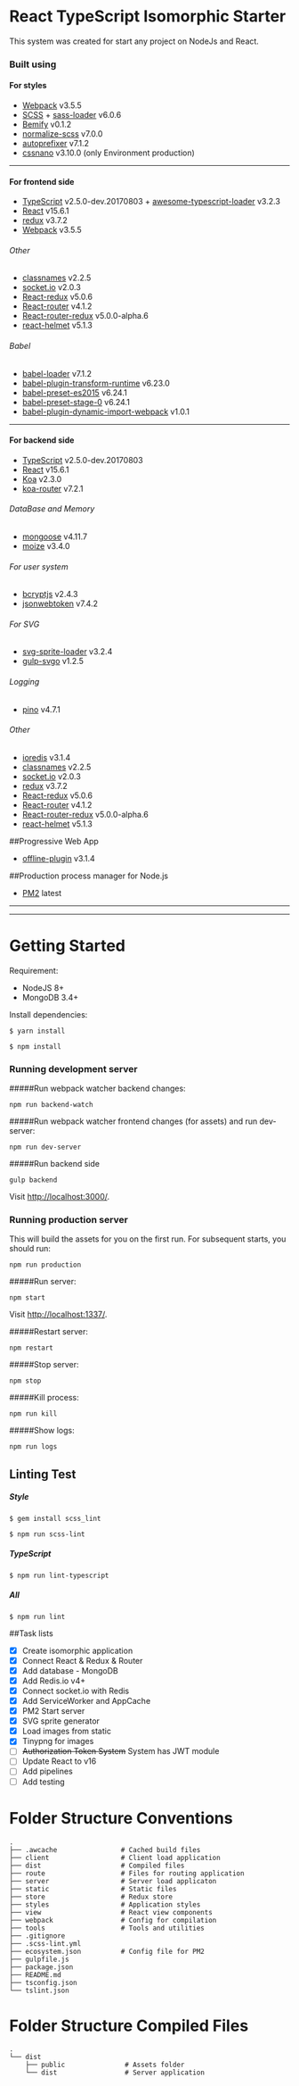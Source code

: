 # React TypeScript Isomorphic Starter
This system was created for start any project on NodeJs and React.
### Built using
#### For styles
- [Webpack](https://webpack.github.io) v3.5.5
- [SCSS](http://sass-lang.com) + [sass-loader](https://github.com/webpack-contrib/sass-loader) v6.0.6
- [Bemify](https://github.com/franzheidl/bemify) v0.1.2
- [normalize-scss](https://github.com/JohnAlbin/normalize-scss) v7.0.0
- [autoprefixer](https://github.com/postcss/autoprefixer) v7.1.2
- [cssnano](http://cssnano.co) v3.10.0 (only Environment production)
---------------
#### For frontend side
- [TypeScript](https://www.typescriptlang.org) v2.5.0-dev.20170803 + [awesome-typescript-loader](https://github.com/s-panferov/awesome-typescript-loader) v3.2.3
- [React](https://facebook.github.io/react/) v15.6.1
- [redux](http://redux.js.org) v3.7.2
- [Webpack](https://webpack.github.io) v3.5.5
###### Other
- [classnames](https://github.com/JedWatson/classnames) v2.2.5
- [socket.io](https://socket.io) v2.0.3
- [React-redux](https://github.com/reactjs/react-redux) v5.0.6
- [React-router](https://github.com/ReactTraining/react-router) v4.1.2
- [React-router-redux](https://github.com/ReactTraining/react-router/tree/master/packages/react-router-redux) v5.0.0-alpha.6
- [react-helmet](https://github.com/nfl/react-helmet) v5.1.3
###### Babel
- [babel-loader](https://github.com/babel/babel-loader) v7.1.2
- [babel-plugin-transform-runtime](https://babeljs.io/docs/plugins/transform-runtime/) v6.23.0
- [babel-preset-es2015](https://babeljs.io/docs/plugins/preset-es2015/) v6.24.1
- [babel-preset-stage-0](https://babeljs.io/docs/plugins/preset-stage-0/) v6.24.1
- [babel-plugin-dynamic-import-webpack](https://github.com/airbnb/babel-plugin-dynamic-import-webpack) v1.0.1
---------------
#### For backend side
- [TypeScript](https://www.typescriptlang.org) v2.5.0-dev.20170803
- [React](https://facebook.github.io/react/) v15.6.1
- [Koa](http://koajs.com) v2.3.0
- [koa-router](https://github.com/alexmingoia/koa-router) v7.2.1

###### DataBase and Memory
- [mongoose](http://mongoosejs.com) v4.11.7
- [moize](https://github.com/planttheidea/moize) v3.4.0

###### For user system
- [bcryptjs](https://github.com/dcodeIO/bcrypt.js) v2.4.3
- [jsonwebtoken](https://jwt.io/) v7.4.2

###### For SVG
- [svg-sprite-loader](https://github.com/kisenka/svg-sprite-loader) v3.2.4
- [gulp-svgo](https://github.com/corneliusio/gulp-svgo) v1.2.5

###### Logging
- [pino](http://getpino.io/) v4.7.1

###### Other
- [ioredis](https://github.com/luin/ioredis) v3.1.4
- [classnames](https://github.com/JedWatson/classnames) v2.2.5
- [socket.io](https://socket.io) v2.0.3
- [redux](http://redux.js.org) v3.7.2
- [React-redux](https://github.com/reactjs/react-redux) v5.0.6
- [React-router](https://github.com/ReactTraining/react-router) v4.1.2
- [React-router-redux](https://github.com/ReactTraining/react-router/tree/master/packages/react-router-redux) v5.0.0-alpha.6
- [react-helmet](https://github.com/nfl/react-helmet) v5.1.3

##Progressive Web App
- [offline-plugin](https://github.com/NekR/offline-plugin) v3.1.4

##Production process manager for Node.js
- [PM2](https://github.com/Unitech/pm2) latest

--------------------
--------------------

# Getting Started
Requirement:

- NodeJS 8+
- MongoDB 3.4+

Install dependencies:

```
$ yarn install
```

```
$ npm install
```

### Running development server
#####Run webpack watcher backend changes:

```
npm run backend-watch
```
#####Run webpack watcher frontend changes (for assets) and run dev-server:

```
npm run dev-server
```
#####Run backend side
```
gulp backend
```
Visit [http://localhost:3000/](http://localhost:3000/).

### Running production server
This will build the assets for you on the first run. For subsequent starts, you should run:

```
npm run production
```
#####Run server:
```
npm start
```
Visit [http://localhost:1337/](http://localhost:1337/).

#####Restart server:
```
npm restart
```

#####Stop server:
```
npm stop
```

#####Kill process:
```
npm run kill
```

#####Show logs:
```
npm run logs
```

## Linting Test
##### Style
```
$ gem install scss_lint
```
```
$ npm run scss-lint
```
##### TypeScript
```
$ npm run lint-typescript
```
##### All
```
$ npm run lint
```

##Task lists
- [x] Create isomorphic application
- [x] Connect React & Redux & Router
- [x] Add database - MongoDB
- [x] Add Redis.io v4+
- [x] Connect socket.io with Redis
- [x] Add ServiceWorker and AppCache
- [x] PM2 Start server
- [x] SVG sprite generator
- [x] Load images from static
- [x] Tinypng for images
- [ ] ~~Authorization Token System~~ System has JWT module
- [ ] Update React to v16
- [ ] Add pipelines
- [ ] Add testing

Folder Structure Conventions
============================ 
    .
    ├── .awcache                # Cached build files
    ├── client                  # Client load application
    ├── dist                    # Compiled files
    ├── route                   # Files for routing application
    ├── server                  # Server load applicaton
    ├── static                  # Static files
    ├── store                   # Redux store
    ├── styles                  # Application styles
    ├── view                    # React view components
    ├── webpack                 # Config for compilation
    ├── tools                   # Tools and utilities
    ├── .gitignore
    ├── .scss-lint.yml
    ├── ecosystem.json          # Config file for PM2
    ├── gulpfile.js
    ├── package.json
    ├── README.md
    ├── tsconfig.json
    └── tslint.json
    
Folder Structure Compiled Files
============================ 
    .
    └── dist
        ├── public               # Assets folder
        └── dist                 # Server application
